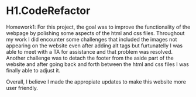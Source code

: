 # H1.CodeRefactor
Homework1:
For this project, the goal was to improve the functionality of the webpage by polishing
some aspects of the html and css files. Throughout my work I did encounter some challenges
that included the images not appearing on the website even after adding alt tags but furtunatelly 
I was able to meet with a TA for assistance and that problem was resolved. Another challenge was to detach the footer from the aside part of the website and after going back and forth between
the html and css files I was finally able to adjust it.

Overall, I believe I made the appropiate updates to make this website more user friendly.